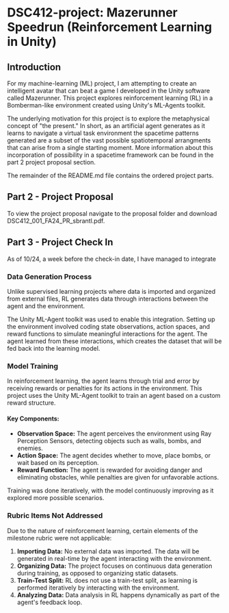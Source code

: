 # DSC412-project: Mazerunner Speedrun (Reinforcement Learning in Unity)

## Introduction

For my machine-learning (ML) project, I am attempting to create an intelligent avatar that can beat a game I developed in the Unity software called Mazerunner.
This project explores reinforcement learning (RL) in a Bomberman-like environment created using Unity's ML-Agents toolkit.

The underlying motivation for this project is to explore the metaphysical concept of "the present."
In short, as an artificial agent generates as it learns to navigate a virtual task environment the spacetime patterns generated are a subset of the vast possible spatiotemporal arrangments that can arise from a single starting moment.
More information about this incorporation of possibility in a spacetime framework can be found in the part 2 project proposal section.

The remainder of the README.md file contains the ordered project parts.

## Part 2 - Project Proposal

To view the project proposal navigate to the proposal folder and download DSC412_001_FA24_PR_sbrantl.pdf.

## Part 3 - Project Check In

As of 10/24, a week before the check-in date, I have managed to integrate

### Data Generation Process

Unlike supervised learning projects where data is imported and organized from external files, RL generates data through interactions between the agent and the environment. 

The Unity ML-Agent toolkit was used to enable this integration. Setting up the environment involved coding state observations, action spaces, and reward functions to simulate meaningful interactions for the agent. The agent learned from these interactions, which creates the dataset that will be fed back into the learning model.

### Model Training

In reinforcement learning, the agent learns through trial and error by receiving rewards or penalties for its actions in the environment. This project uses the Unity ML-Agent toolkit to train an agent based on a custom reward structure.

#### Key Components:
- **Observation Space:** The agent perceives the environment using Ray Perception Sensors, detecting objects such as walls, bombs, and enemies.
- **Action Space:** The agent decides whether to move, place bombs, or wait based on its perception.
- **Reward Function:** The agent is rewarded for avoiding danger and eliminating obstacles, while penalties are given for unfavorable actions.

Training was done iteratively, with the model continuously improving as it explored more possible scenarios.

### Rubric Items Not Addressed

Due to the nature of reinforcement learning, certain elements of the milestone rubric were not applicable:

1. **Importing Data:** No external data was imported. The data will be generated in real-time by the agent interacting with the environment.
2. **Organizing Data:** The project focuses on continuous data generation during training, as opposed to organizing static datasets.
3. **Train-Test Split:** RL does not use a train-test split, as learning is performed iteratively by interacting with the environment.
4. **Analyzing Data:** Data analysis in RL happens dynamically as part of the agent's feedback loop.

